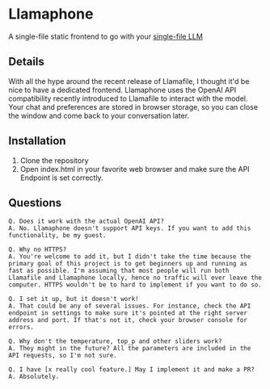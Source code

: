 # Llamaphone

A single-file static frontend to go with your [single-file LLM](https://github.com/Mozilla-Ocho/llamafile)

## Details

With all the hype around the recent release of Llamafile, I thought it'd be nice to have a dedicated frontend.
Llamaphone uses the OpenAI API compatibility recently introduced to Llamafile to interact with the model. Your chat and preferences are stored in browser storage, so you can close the window and come back to your conversation later.

## Installation

1. Clone the repository
2. Open index.html in your favorite web browser and make sure the API Endpoint is set correctly.

## Questions
```
Q. Does it work with the actual OpenAI API?
A. No. Llamaphone doesn't support API keys. If you want to add this functionality, be my guest.
```

```
Q. Why no HTTPS?
A. You're welcome to add it, but I didn't take the time because the primary goal of this project is to get beginners up and running as fast as possible. I'm assuming that most people will run both Llamafile and Llamaphone locally, hence no traffic will ever leave the computer. HTTPS wouldn't be to hard to implement if you want to do so.
```

```
Q. I set it up, but it doesn't work!
A. That could be any of several issues. For instance, check the API endpoint in settings to make sure it's pointed at the right server address and port. If that's not it, check your browser console for errors.
```


```
Q. Why don't the temperature, top_p and other sliders work?
A. They might in the future? All the parameters are included in the API requests, so I'm not sure.
```

```
Q. I have [x really cool feature.] May I implement it and make a PR?
A. Absolutely.
```
